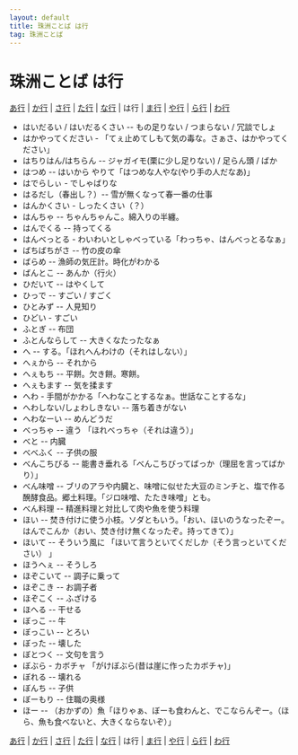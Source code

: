 ```yaml
---
layout: default
title: 珠洲ことば は行
tag: 珠洲ことば
---
```

# 珠洲ことば は行


<a href="a.html">あ行</a> | <a href="ka.html">か行</a> | <a href="sa.html">さ行</a> | <a href="ta.html">た行</a> | <a href="na.html">な行</a> | は行 | <a href="ma.html">ま行</a> | <a href="ya.html">や行</a> | <a href="ra.html">ら行</a> | <a href="wa.html">わ行</a>

- はいだるい / はいだるくさい -- もの足りない / つまらない /  冗談でしょ
- はかやってください - 「てぇ止めてしもて気の毒な。さぁさ、はかやってください」
- はちりはん/はちらん -- ジャガイモ(栗に少し足りない) / 足らん頭 / ばか
- はつめ -- はいから やりて「はつめな人やな(やり手の人だなあ)」
- はでらしぃ - でしゃばりな
- はるだし（春出し？）--  雪が無くなって春一番の仕事
- はんかくさい - しったくさい（？）
- はんちゃ -- ちゃんちゃんこ。綿入りの半纏。
- はんでくる -- 持ってくる
- はんべっとる - わいわいとしゃべっている「わっちゃ、はんべっとるなぁ」
- ばちばちがさ -- 竹の皮の傘
- ばらめ -- 漁師の気圧計。時化がわかる
- ばんとこ -- あんか（行火）
- ひだいて -- はやくして
- ひっで -- すごい / すごく
- ひとみず -- 人見知り
- ひどい - すごい
- ふとぎ -- 布団
- ふとんならして -- 大きくなたったなぁ
- へ -- する。「ほれへんわけの（それはしない）」
- へぇから -- それから
- へぇもち -- 平餅。欠き餅。寒餅。
- へぇもます -- 気を揉ます
- へわ - 手間がかかる「へわなことするなぁ。世話なことするな」
- へわしない/しょわしきない -- 落ち着きがない
- へわなーい -- めんどうだ
- べっちゃ -- 違う 「ほれべっちゃ（それは違う）」
- べと -- 内臓
- べべふく -- 子供の服
- べんこちびる -- 能書き垂れる「べんこちびってばっか（理屈を言ってばかり）」
- べん味噌 -- ブリのアラや内臓と、味噌に似せた大豆のミンチと、塩で作る醗酵食品。郷土料理。「ジロ味噌、たたき味噌」とも。
- べん料理 -- 精進料理と対比して肉や魚を使う料理
- ほい -- 焚き付けに使う小枝。ソダともいう。「おい、ほいのうなったぞー。はんでこんか（おい、焚き付け無くなったぞ。持ってきて）」
- ほいて -- そういう風に 「ほいて言うといてくだしか（そう言っといてください） 」
- ほうへぇ -- そうしろ
- ほぞこいて -- 調子に乗って
- ほぞこき -- お調子者
- ほぞこく -- ふざける
- ほへる -- 干せる
- ぼっこ -- 牛
- ぼっこい -- とろい
- ぼった -- 壊した
- ぼとつく -- 文句を言う
- ぼぶら - カボチャ 「がけぼぶら(昔は崖に作ったカボチャ)」
- ぼれる -- 壊れる
- ぼんち -- 子供
- ぼーもり -- 住職の奥様
- ほー -- （おかずの）魚「ほりゃぁ、ぼーも食わんと、でこならんぞー。（ほら、魚も食べないと、大きくならないぞ）」


<a href="a.html">あ行</a> | <a href="ka.html">か行</a> | <a href="sa.html">さ行</a> | <a href="ta.html">た行</a> | <a href="na.html">な行</a> | は行 | <a href="ma.html">ま行</a> | <a href="ya.html">や行</a> | <a href="ra.html">ら行</a> | <a href="wa.html">わ行</a>
